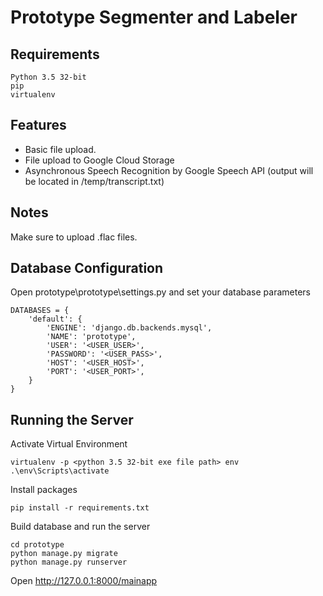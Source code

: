 # Prototype Segmenter and Labeler


## Requirements

```
Python 3.5 32-bit
pip
virtualenv
```

## Features

* Basic file upload.
* File upload to Google Cloud Storage
* Asynchronous Speech Recognition by Google Speech API (output will be located in /temp/transcript.txt)

## Notes

Make sure to upload .flac files.

## Database Configuration

Open prototype\prototype\settings.py and set your database parameters

```
DATABASES = {
    'default': {
        'ENGINE': 'django.db.backends.mysql',
        'NAME': 'prototype',
        'USER': '<USER_USER>',
        'PASSWORD': '<USER_PASS>',
        'HOST': '<USER_HOST>',
        'PORT': '<USER_PORT>',
    }
}
```

## Running the Server

Activate Virtual Environment

```
virtualenv -p <python 3.5 32-bit exe file path> env
.\env\Scripts\activate
```
Install packages
```
pip install -r requirements.txt 
```
Build database and run the server
```
cd prototype
python manage.py migrate
python manage.py runserver
```

Open http://127.0.0.1:8000/mainapp
